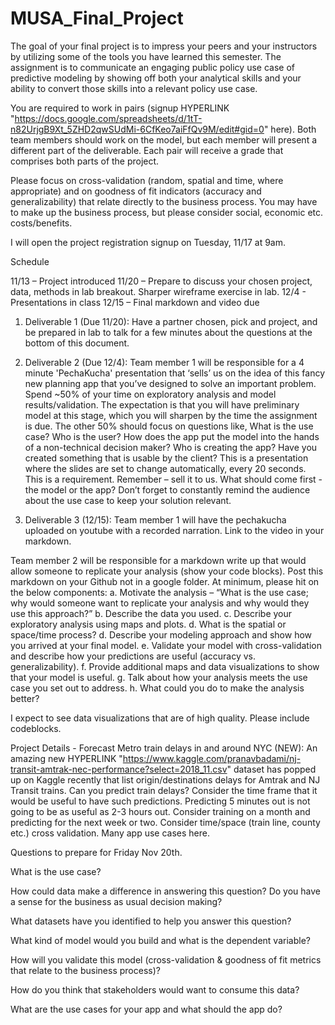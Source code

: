 # MUSA_Final_Project
 
The goal of your final project is to impress your peers and your instructors by utilizing some of the tools you have learned this semester. The assignment is to communicate an engaging public policy use case of predictive modeling by showing off both your analytical skills and your ability to convert those skills into a relevant policy use case.

You are required to work in pairs (signup  HYPERLINK "https://docs.google.com/spreadsheets/d/1tT-n82UrjgB9Xt_5ZHD2qwSUdMi-6CfKeo7aiFfQv9M/edit#gid=0" here). Both team members should work on the model, but each member will present a different part of the deliverable. Each pair will receive a grade that comprises both parts of the project.

Please focus on cross-validation (random, spatial and time, where appropriate) and on goodness of fit indicators (accuracy and generalizability) that relate directly to the business process. You may have to make up the business process, but please consider social, economic etc. costs/benefits. 

I will open the project registration signup on Tuesday, 11/17 at 9am. 

Schedule

11/13 – Project introduced
11/20 – Prepare to discuss your chosen project, data, methods in lab breakout. Sharper wireframe exercise in lab.
12/4   -  Presentations in class
12/15 – Final markdown and video due

1.  Deliverable 1 (Due 11/20): Have a partner chosen, pick and project, and be prepared in lab to talk for a few minutes about the questions at the bottom of this document.

2. Deliverable 2 (Due 12/4): Team member 1 will be responsible for a 4 minute 'PechaKucha' presentation that ‘sells’ us on the idea of this fancy new planning app that you’ve designed to solve an important problem. Spend ~50% of your time on exploratory analysis and model results/validation. The expectation is that you will have preliminary model at this stage, which you will sharpen by the time the assignment is due. The other 50% should focus on questions like, What is the use case? Who is the user? How does the app put the model into the hands of a non-technical decision maker? Who is creating the app? Have you created something that is usable by the client? This is a presentation where the slides are set to change automatically, every 20 seconds. This is a requirement. Remember – sell it to us. What should come first - the model or the app? Don’t forget to constantly remind the audience about the use case to keep your solution relevant. 


3.  Deliverable 3 (12/15): 
Team member 1 will have the pechakucha uploaded on youtube with a recorded narration. Link to the video in your markdown.

Team member 2 will be responsible for a markdown write up that would allow someone to replicate your analysis (show your code blocks). Post this markdown on your Github not in a google folder. At minimum, please hit on the below components:
a. Motivate the analysis – “What is the use case; why would someone want to replicate your analysis and why would they use this approach?”
	b. Describe the data you used.
	c. Describe your exploratory analysis using maps and plots.
	d. What is the spatial or space/time process?
d. Describe your modeling approach and show how you arrived at your final model.
e. Validate your model with cross-validation and describe how your predictions are useful (accuracy vs. generalizability).
f. Provide additional maps and data visualizations to show that your model is useful.
g. Talk about how your analysis meets the use case you set out to address.
h. What could you do to make the analysis better?

I expect to see data visualizations that are of high quality. Please include codeblocks.

Project Details - Forecast Metro train delays in and around NYC (NEW): An amazing new  HYPERLINK "https://www.kaggle.com/pranavbadami/nj-transit-amtrak-nec-performance?select=2018_11.csv" dataset has popped up on Kaggle recently that list origin/destinations delays for Amtrak and NJ Transit trains. Can you predict train delays? Consider the time frame that it would be useful to have such predictions. Predicting 5 minutes out is not going to be as useful as 2-3 hours out. Consider training on a month and predicting for the next week or two. Consider time/space (train line, county etc.) cross validation. Many app use cases here.


Questions to prepare for Friday Nov 20th.

What is the use case? 

How could data make a difference in answering this question? Do you have a sense for the business as usual decision making?

What datasets have you identified to help you answer this question?

What kind of model would you build and what is the dependent variable?

How will you validate this model (cross-validation & goodness of fit metrics that relate to the business process)?

How do you think that stakeholders would want to consume this data?

What are the use cases for your app and what should the app do?